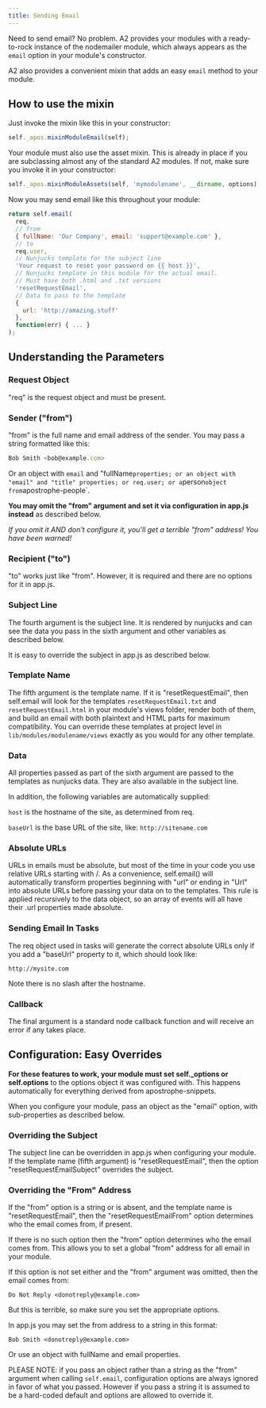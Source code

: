 ```yaml
---
title: Sending Email
---
```


Need to send email? No problem. A2 provides your modules with a ready-to-rock instance of the nodemailer module, which always appears as the `email` option in your module's constructor.

A2 also provides a convenient mixin that adds an easy `email` method to your module.

## How to use the mixin

Just invoke the mixin like this in your constructor:

```javascript
self._apos.mixinModuleEmail(self);
```

Your module must also use the asset mixin. This is already in place if you are subclassing almost any of the standard A2 modules. If not, make sure you invoke it in your constructor:

```javascript
self._apos.mixinModuleAssets(self, 'mymodulename', __dirname, options);
```

Now you may send email like this throughout your module:

```javascript
return self.email(
  req,
  // from
  { fullName: 'Our Company', email: 'support@example.com' },
  // to
  req.user,
  // Nunjucks template for the subject line
  'Your request to reset your password on {{ host }}',
  // Nunjucks template in this module for the actual email.
  // Must have both .html and .txt versions
  'resetRequestEmail',
  // Data to pass to the template
  {
    url: 'http://amazing.stuff'
  },
  function(err) { ... }
);
```

## Understanding the Parameters

### Request Object

"req" is the request object and must be present.

### Sender ("from")

"from" is the full name and email address of the sender. You may
pass a string formatted like this:

```javascript
Bob Smith <bob@example.com>
```

Or an object with `email` and "fullName` properties; or an object with "email" and "title" properties; or req.user; or a `person` object from `apostrophe-people`.

**You may omit the "from" argument and set it via configuration in
app.js instead** as described below.

*If you omit it AND don't configure it, you'll get a terrible "from" address!
You have been warned!*

### Recipient ("to")

"to" works just like "from". However, it is required and there are no
options for it in app.js.

### Subject Line

The fourth argument is the subject line. It is rendered by nunjucks and can see
the data you pass in the sixth argument and other variables as described below.

It is easy to override the subject in app.js as described below.

### Template Name

The fifth argument is the template name. If it is "resetRequestEmail", then
self.email will look for the templates `resetRequestEmail.txt` and
`resetRequestEmail.html` in your module's views folder, render both of them, and build an email with both
plaintext and HTML parts for maximum compatibility. You can override these templates
at project level in `lib/modules/modulename/views` exactly as you would for any other template.

### Data

All properties passed as part of the sixth argument are passed to the templates
as nunjucks data. They are also available in the subject line.

In addition, the following variables are automatically supplied:

`host` is the hostname of the site, as determined from req.

`baseUrl` is the base URL of the site, like: `http://sitename.com`

### Absolute URLs

URLs in emails must be absolute, but most of the time in your code you use
relative URLs starting with /. As a convenience, self.email() will automatically transform properties beginning with "url" or ending in "Url" into
absolute URLs before passing your data on to the templates. This rule is
applied recursively to the data object, so an array of events will all have
their .url properties made absolute.

### Sending Email In Tasks

The req object used in tasks will generate the correct absolute URLs
only if you add a "baseUrl" property to it, which should look like:

```
http://mysite.com
```

Note there is no slash after the hostname.

### Callback

The final argument is a standard node callback function and will receive
an error if any takes place.

## Configuration: Easy Overrides

**For these features to work, your module must set self._options or
self.options** to the options object it was configured with. This happens
automatically for everything derived from apostrophe-snippets.

When you configure your module, pass an object as the "email" option, with
sub-properties as described below.

### Overriding the Subject

The subject line can be overridden in app.js when configuring your module.
If the template name (fifth argument) is "resetRequestEmail", then the
option "resetRequestEmailSubject" overrides the subject.

### Overriding the "From" Address

If the "from" option is a string or is absent, and the template name is "resetRequestEmail", then the "resetRequestEmailFrom" option determines who the email comes from, if present.

If there is no such option then the "from" option
determines who the email comes from. This allows you to set a global "from" address for all email in your module.

If this option is not set either and the "from" argument was omitted, then the email comes from:

```
Do Not Reply <donotreply@example.com>
```

But this is terrible, so make sure you set the appropriate options.

In app.js you may set the from address to a string in this format:

```
Bob Smith <donotreply@example.com>
```

Or use an object with fullName and email properties.

PLEASE NOTE: if you pass an object rather than a string as the "from" argument when calling `self.email`, configuration options are always ignored in favor of what you passed. However if you pass a string it is assumed to be a hard-coded default and options are allowed to override it.

